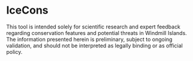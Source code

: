 # IceCons
This tool is intended solely for scientific research and expert feedback regarding conservation features and potential threats in Windmill Islands. The information presented herein is preliminary, subject to ongoing validation, and should not be interpreted as legally binding or as official policy.

